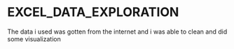 # EXCEL_DATA_EXPLORATION
The data i used was gotten from the internet and i was able to clean and did some visualization
